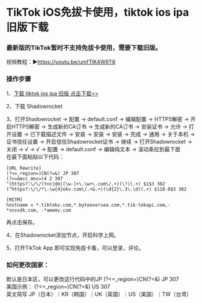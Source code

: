# TikTok iOS免拔卡使用，tiktok ios ipa 旧版下载
### 最新版的TikTok暂时不支持免拔卡使用，需要下载旧版。
视频教程：▶https://youtu.be/umfTlK4W9T8
### 操作步骤<br>
1、<a href="http://a.ssv2ray.com/tiktok6.html" target="_blank">下载 tiktok ios ipa 旧版 点击下载>></a><br>

2、下载 Shadowrocket<br>

3、打开Shadowrocket → 配置 → default.conf → 编辑配置 → HTTPS解密 → 开启HTTPS解密 → 生成新的CA订书 → 生成新的CA订书 → 安装证书 → 允许 → 打开设置 → 已下载描述文件 → 安装 → 安装 → 安装 → 完成 → 通用 → 关于本机 → 证书信任设置 → 开启信任Shadowrocket证书 → 继续 → 打开Shadowrocket → 关闭 → √ → √ → 配置 → default.conf → 编辑纯文本 → 滚动条拉到最下面 <br>
在最下面粘贴以下代码：

    [URL Rewrite]
    (?<=_region=)CN(?=&) JP 307
    (?<=&mcc_mnc=)4 2 307
    ^(https?:\/\/(tnc|dm)[\w-]+\.\w+\.com\/.+)(\?)(.+) $1$3 302
    (^https?:\/\/*\.\w{4}okv.com\/.+&.+)(\d{2}\.3\.\d)(.+) $118.0$3 302

    [MITM]
    hostname = *.tiktokv.com,*.byteoversea.com,*.tik-tokapi.com,-*snssdk.com, -*amemv.com
    
再点击保存。

4、在Shadowrocket添加节点，开启科学上网。<br>

5、打开TikTok App 即可实现免拔卡看，可以登录，评论。

### 如何更改国家：
默认是日本区，可以更改这行代码中的JP (?<=_region=)CN(?=&) JP 307<br>
美国示例： (?<=_region=)CN(?=&) US 307<br>
英文简写 JP（日本）｜KR（韩国）｜UK（英国）｜US（美国）｜TW（台湾）
